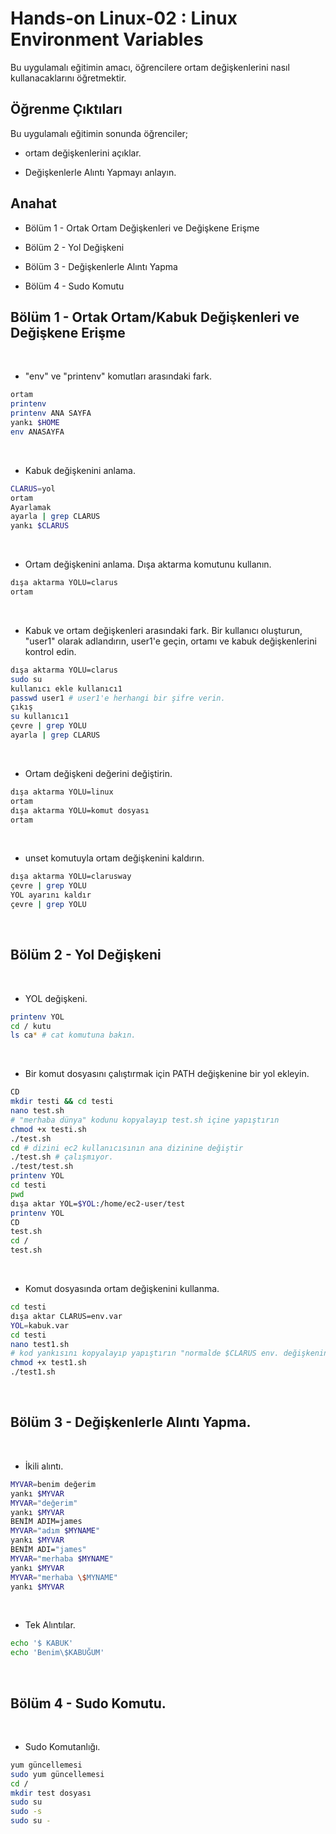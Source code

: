 # Hands-on Linux-02 : Linux Environment Variables

Bu uygulamalı eğitimin amacı, öğrencilere ortam değişkenlerini nasıl kullanacaklarını öğretmektir.

## Öğrenme Çıktıları

Bu uygulamalı eğitimin sonunda öğrenciler;

- ortam değişkenlerini açıklar.

- Değişkenlerle Alıntı Yapmayı anlayın.

## Anahat

- Bölüm 1 - Ortak Ortam Değişkenleri ve Değişkene Erişme

- Bölüm 2 - Yol Değişkeni

- Bölüm 3 - Değişkenlerle Alıntı Yapma

- Bölüm 4 - Sudo Komutu

## Bölüm 1 - Ortak Ortam/Kabuk Değişkenleri ve Değişkene Erişme
​
- "env" ve "printenv" komutları arasındaki fark.
​
```bash
ortam
printenv
printenv ANA SAYFA
yankı $HOME
env ANASAYFA
```
​
- Kabuk değişkenini anlama.
​
```bash
CLARUS=yol
ortam
Ayarlamak
ayarla | grep CLARUS
yankı $CLARUS
```
​
- Ortam değişkenini anlama. Dışa aktarma komutunu kullanın.
​
```bash
dışa aktarma YOLU=clarus
ortam
```
​
- Kabuk ve ortam değişkenleri arasındaki fark. Bir kullanıcı oluşturun, "user1" olarak adlandırın, user1'e geçin, ortamı ve kabuk değişkenlerini kontrol edin.
​
```bash
dışa aktarma YOLU=clarus
sudo su
kullanıcı ekle kullanıcı1
passwd user1 # user1'e herhangi bir şifre verin.
çıkış
su kullanıcı1
çevre | grep YOLU
ayarla | grep CLARUS
```
​
- Ortam değişkeni değerini değiştirin.
​
```bash
dışa aktarma YOLU=linux
ortam
dışa aktarma YOLU=komut dosyası
ortam
```
​
- unset komutuyla ortam değişkenini kaldırın.
​
```bash
dışa aktarma YOLU=clarusway
çevre | grep YOLU
YOL ayarını kaldır
çevre | grep YOLU
```
​
## Bölüm 2 - Yol Değişkeni
​
- YOL değişkeni.
​
```bash
printenv YOL
cd / kutu
ls ca* # cat komutuna bakın.
```
​
- Bir komut dosyasını çalıştırmak için PATH değişkenine bir yol ekleyin.
​
```bash
CD
mkdir testi && cd testi
nano test.sh
# "merhaba dünya" kodunu kopyalayıp test.sh içine yapıştırın
chmod +x testi.sh
./test.sh
cd # dizini ec2 kullanıcısının ana dizinine değiştir
./test.sh # çalışmıyor.
./test/test.sh
printenv YOL
cd testi
pwd
dışa aktar YOL=$YOL:/home/ec2-user/test
printenv YOL
CD
test.sh
cd /
test.sh
```
​
- Komut dosyasında ortam değişkenini kullanma.
​
```bash
cd testi
dışa aktar CLARUS=env.var
YOL=kabuk.var
cd testi
nano test1.sh
# kod yankısını kopyalayıp yapıştırın "normalde $CLARUS env. değişkenini görmeliyiz ama muhtemelen $WAY kabuk değişkenini göremiyoruz "
chmod +x test1.sh
./test1.sh
```
​
## Bölüm 3 - Değişkenlerle Alıntı Yapma.
​
- İkili alıntı.
​
```bash
MYVAR=benim değerim
yankı $MYVAR
MYVAR="değerim"
yankı $MYVAR
BENİM ADIM=james
MYVAR="adım $MYNAME"
yankı $MYVAR
BENİM ADI="james"
MYVAR="merhaba $MYNAME"
yankı $MYVAR
MYVAR="merhaba \$MYNAME"
yankı $MYVAR
```
​
- Tek Alıntılar.
​
```bash
echo '$ KABUK'
echo 'Benim\$KABUĞUM'
```
​
## Bölüm 4 - Sudo Komutu.
​
- Sudo Komutanlığı.
​
```bash
yum güncellemesi
sudo yum güncellemesi
cd /
mkdir test dosyası
sudo su
sudo -s
sudo su -
```